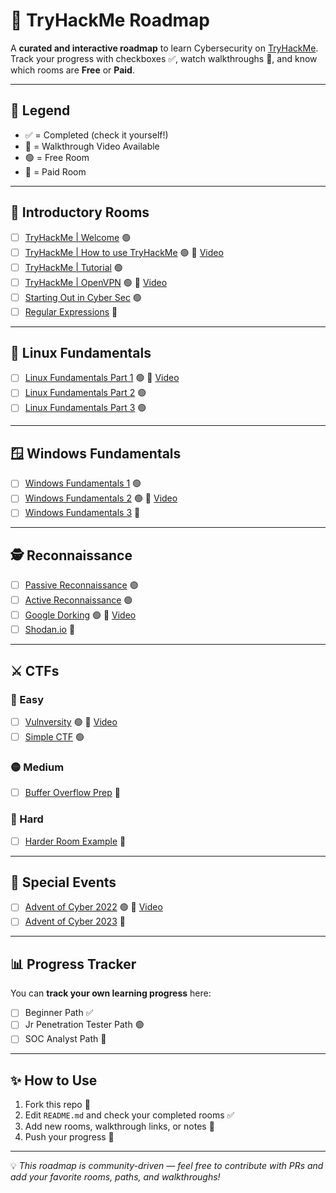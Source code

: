 # 🚀 TryHackMe Roadmap  

A **curated and interactive roadmap** to learn Cybersecurity on [TryHackMe](https://tryhackme.com).  
Track your progress with checkboxes ✅, watch walkthroughs 🎥, and know which rooms are **Free** or **Paid**.  

---

## 📌 Legend  
- ✅ = Completed (check it yourself!)  
- 🎥 = Walkthrough Video Available  
- 🟢 = Free Room  
- 💸 = Paid Room  

---

## 📂 Introductory Rooms  

- [ ] [TryHackMe | Welcome](https://tryhackme.com/room/welcome) 🟢  
- [ ] [TryHackMe | How to use TryHackMe](https://tryhackme.com/room/howtousetryhackme) 🟢 🎥 [Video](https://youtu.be/xxxxx)  
- [ ] [TryHackMe | Tutorial](https://tryhackme.com/room/tutorial) 🟢  
- [ ] [TryHackMe | OpenVPN](https://tryhackme.com/room/openvpn) 🟢 🎥 [Video](https://youtu.be/yyyyy)  
- [ ] [Starting Out in Cyber Sec](https://tryhackme.com/room/startingoutincybersec) 🟢  
- [ ] [Regular Expressions](https://tryhackme.com/room/regex) 🔴  

---

## 🐧 Linux Fundamentals  

- [ ] [Linux Fundamentals Part 1](https://tryhackme.com/room/linuxfundamentalspart1) 🟢 🎥 [Video](https://youtu.be/zzzzz)  
- [ ] [Linux Fundamentals Part 2](https://tryhackme.com/room/linuxfundamentalspart2) 🟢  
- [ ] [Linux Fundamentals Part 3](https://tryhackme.com/room/linuxfundamentalspart3) 🟢  

---

## 🪟 Windows Fundamentals  

- [ ] [Windows Fundamentals 1](https://tryhackme.com/room/windowsfundamentals1xbx) 🟢  
- [ ] [Windows Fundamentals 2](https://tryhackme.com/room/windowsfundamentals2x0x) 🟢 🎥 [Video](https://youtu.be/aaaaa)  
- [ ] [Windows Fundamentals 3](https://tryhackme.com/room/windowsfundamentals3xzx) 🔴  

---

## 🕵️ Reconnaissance  

- [ ] [Passive Reconnaissance](https://tryhackme.com/room/passiverecon) 🟢  
- [ ] [Active Reconnaissance](https://tryhackme.com/room/activerecon) 🟢  
- [ ] [Google Dorking](https://tryhackme.com/room/googledorking) 🟢 🎥 [Video](https://youtu.be/bbbbb)  
- [ ] [Shodan.io](https://tryhackme.com/room/shodan) 🔴  

---

## ⚔️ CTFs  

### 🎯 Easy  
- [ ] [Vulnversity](https://tryhackme.com/room/vulnversity) 🟢 🎥 [Video](https://youtu.be/ccccc)  
- [ ] [Simple CTF](https://tryhackme.com/room/easyctf) 🟢  

### 🟡 Medium  
- [ ] [Buffer Overflow Prep](https://tryhackme.com/room/bufferoverflowprep) 🔴  

### 🔴 Hard  
- [ ] [Harder Room Example](https://tryhackme.com/room/hardroom) 🔴  

---

## 🎄 Special Events  

- [ ] [Advent of Cyber 2022](https://tryhackme.com/room/adventofcyber2022) 🟢 🎥 [Video](https://youtu.be/ddddd)  
- [ ] [Advent of Cyber 2023](https://tryhackme.com/room/adventofcyber2023) 🔴  

---

## 📊 Progress Tracker  

You can **track your own learning progress** here:  

- [ ] Beginner Path ✅  
- [ ] Jr Penetration Tester Path 🟢  
- [ ] SOC Analyst Path 🔴  

---

## ✨ How to Use  

1. Fork this repo 🍴  
2. Edit `README.md` and check your completed rooms ✅  
3. Add new rooms, walkthrough links, or notes 📝  
4. Push your progress 🚀  

---

💡 *This roadmap is community-driven — feel free to contribute with PRs and add your favorite rooms, paths, and walkthroughs!*  
